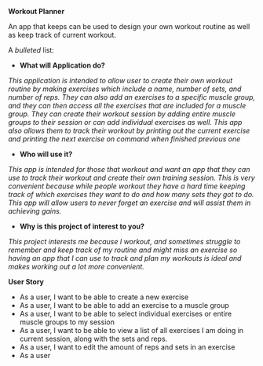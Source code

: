 **Workout Planner**

An app that keeps can be used to design your own workout routine as well as keep track of
current workout. 

A *bulleted* list:
- **What will Application do?**

*This application is intended to allow user to create their own workout routine 
by making exercises which include a name, number of sets, and number of reps. They can also add an
exercises to a specific muscle group, and they can then access all the exercises that are
included for a muscle group. They can create their workout session by adding entire muscle groups to their session
or can add individual exercises as well. This app also allows them to track their workout by printing out the current exercise
and printing the next exercise on command when finished previous one*
- **Who will use it?**

*This app is intended for those that workout and want an app that they can use to 
track their workout and create their own training session. This is very convenient because while people
workout they have a hard time keeping track of which exercises they want to do and how many sets they got to do. 
This app will allow users to never forget an exercise and will assist them in achieving gains.*

- **Why is this project of interest to you?**

*This project interests me because I workout, and sometimes struggle to remember and keep track of
my routine and might miss an exercise so having an app that I can use to track and plan my workouts is ideal and makes working out a lot more convenient.*

**User Story**

- As a user, I want to be able to create a new exercise
- As a user, I want to be able to add an exercise to a muscle group
- As a user, I want to be able to select individual exercises or entire muscle groups to my session
- As a user, I want to be able to view a list of all exercises I am doing in current session,
along with the sets and reps.
- As a user, I want to edit the amount of reps and sets in an exercise
- As a user
